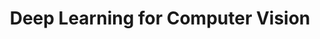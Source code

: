 ---
title: "Deep Learning for Computer Vision"
menu:
  sidebar:
    name: Deep Learning & CV
    identifier: dlcv
    parent: teaching
    weight: 20
---